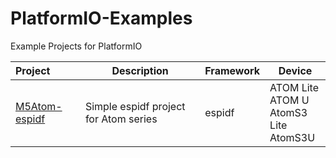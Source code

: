 # PlatformIO-Examples
Example Projects for PlatformIO

|Project                        |Description                          |Framework|Device                                       |
|:------------------------------|-------------------------------------|---------|---------------------------------------------|
|[M5Atom-espidf](/M5Atom-espidf)|Simple espidf project for Atom series|espidf   |ATOM Lite<br>ATOM U<br>AtomS3 Lite<br>AtomS3U|
